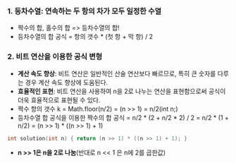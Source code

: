 ### 1. 등차수열: 연속하는 두 항의 차가 모두 일정한 수열
- 짝수의 합, 홀수의 합 => 등차수열의 합!
- 등차수열의 합 공식 = 항의 갯수 * (첫 항 + 막 항) / 2

### 2. 비트 연산을 이용한 공식 변형
- **계산 속도 향상**: 비트 연산은 일반적인 산술 연산보다 빠르므로, 특히 큰 숫자를 다루는 경우 계산 속도 향상에 도움된다.
- **효율적인 표현**: 비트 연산을 사용하여 n을 2로 나누는 연산을 표현함으로써 공식이 더욱 효율적으로 표현될 수 있다.
- 짝수 항의 갯수 k = Math.floor(n/2) = (n >> 1) = n/2(int n;)
- 등차수열 합 공식을 이용한 짝수의 합 공식 = n/2 * (2 + n/2 * 2) / 2 = n/2 * (1 + n/2) = (n >> 1) * ((n >> 1) + 1)
```cpp
int solution(int n) { return (n >> 1) * ((n >> 1) + 1); }
```
- **n >> 1은 n을 2로 나눔**(반대로 n << 1 은 n에 2를 곱한값)

